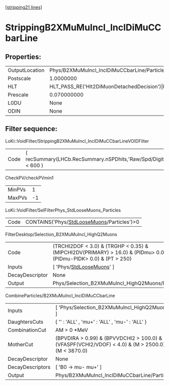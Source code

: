 [[stripping21 lines]](./stripping21-index)

# StrippingB2XMuMuIncl_InclDiMuCCbarLine

## Properties:

|                |                                                                                                                                  |
|----------------|----------------------------------------------------------------------------------------------------------------------------------|
| OutputLocation | Phys/B2XMuMuIncl_InclDiMuCCbarLine/Particles                                                                                     |
| Postscale      | 1.0000000                                                                                                                        |
| HLT            | HLT_PASS_RE('Hlt2DiMuonDetachedDecision')\|HLT_PASS_RE('Hlt2DiMuonDetachedHeavyDecision')\|HLT_PASS_RE('Hlt2SingleMuonDecision') |
| Prescale       | 0.070000000                                                                                                                      |
| L0DU           | None                                                                                                                             |
| ODIN           | None                                                                                                                             |

## Filter sequence:

LoKi::VoidFilter/StrippingB2XMuMuIncl_InclDiMuCCbarLineVOIDFilter

|      |                                                                  |
|------|------------------------------------------------------------------|
| Code | ( recSummary(LHCb.RecSummary.nSPDhits,'Raw/Spd/Digits') \< 600 ) |

CheckPV/checkPVmin1

|        |     |
|--------|-----|
| MinPVs | 1   |
| MaxPVs | -1  |

LoKi::VoidFilter/SelFilterPhys_StdLooseMuons_Particles

|      |                                                                                            |
|------|--------------------------------------------------------------------------------------------|
| Code | CONTAINS('Phys/[StdLooseMuons](./stripping21-commonparticles-stdloosemuons)/Particles')\>0 |

FilterDesktop/Selection_B2XMuMuIncl_HighQ2Muons

|                 |                                                                                                                        |
|-----------------|------------------------------------------------------------------------------------------------------------------------|
| Code            | (TRCHI2DOF \< 3.0) & (TRGHP \< 0.35) & (MIPCHI2DV(PRIMARY) \> 16.0) & (PIDmu\> 0.0) & (PIDmu-PIDK\> 0.0) & (PT \> 250) |
| Inputs          | [ 'Phys/[StdLooseMuons](./stripping21-commonparticles-stdloosemuons)' ]                                              |
| DecayDescriptor | None                                                                                                                   |
| Output          | Phys/Selection_B2XMuMuIncl_HighQ2Muons/Particles                                                                       |

CombineParticles/B2XMuMuIncl_InclDiMuCCbarLine

|                  |                                                                                                        |
|------------------|--------------------------------------------------------------------------------------------------------|
| Inputs           | [ 'Phys/Selection_B2XMuMuIncl_HighQ2Muons' ]                                                         |
| DaughtersCuts    | { '' : 'ALL' , 'mu+' : 'ALL' , 'mu-' : 'ALL' }                                                         |
| CombinationCut   | AM \> 0 \*MeV                                                                                          |
| MotherCut        | (BPVDIRA \> 0.99) & (BPVVDCHI2 \> 100.0) & (VFASPF(VCHI2/VDOF) \< 4.0) & (M \> 2500.0) & (M \< 3870.0) |
| DecayDescriptor  | None                                                                                                   |
| DecayDescriptors | [ 'B0 -\> mu- mu+' ]                                                                                 |
| Output           | Phys/B2XMuMuIncl_InclDiMuCCbarLine/Particles                                                           |
